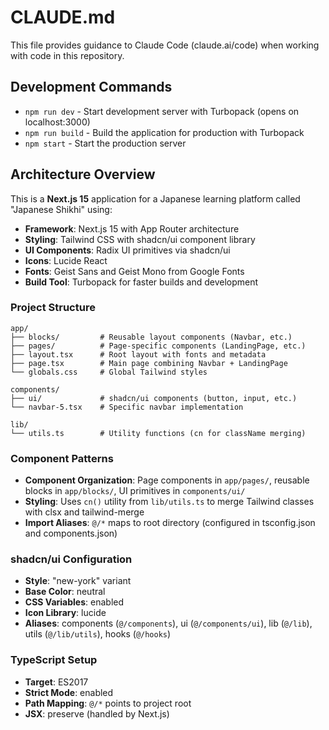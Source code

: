 # CLAUDE.md

This file provides guidance to Claude Code (claude.ai/code) when working with code in this repository.

## Development Commands

- `npm run dev` - Start development server with Turbopack (opens on localhost:3000)
- `npm run build` - Build the application for production with Turbopack
- `npm start` - Start the production server

## Architecture Overview

This is a **Next.js 15** application for a Japanese learning platform called "Japanese Shikhi" using:

- **Framework**: Next.js 15 with App Router architecture
- **Styling**: Tailwind CSS with shadcn/ui component library
- **UI Components**: Radix UI primitives via shadcn/ui
- **Icons**: Lucide React
- **Fonts**: Geist Sans and Geist Mono from Google Fonts
- **Build Tool**: Turbopack for faster builds and development

### Project Structure

```
app/
├── blocks/         # Reusable layout components (Navbar, etc.)
├── pages/          # Page-specific components (LandingPage, etc.)
├── layout.tsx      # Root layout with fonts and metadata
├── page.tsx        # Main page combining Navbar + LandingPage
└── globals.css     # Global Tailwind styles

components/
├── ui/             # shadcn/ui components (button, input, etc.)
└── navbar-5.tsx    # Specific navbar implementation

lib/
└── utils.ts        # Utility functions (cn for className merging)
```

### Component Patterns

- **Component Organization**: Page components in `app/pages/`, reusable blocks in `app/blocks/`, UI primitives in `components/ui/`
- **Styling**: Uses `cn()` utility from `lib/utils.ts` to merge Tailwind classes with clsx and tailwind-merge
- **Import Aliases**: `@/*` maps to root directory (configured in tsconfig.json and components.json)

### shadcn/ui Configuration

- **Style**: "new-york" variant
- **Base Color**: neutral
- **CSS Variables**: enabled
- **Icon Library**: lucide
- **Aliases**: components (`@/components`), ui (`@/components/ui`), lib (`@/lib`), utils (`@/lib/utils`), hooks (`@/hooks`)

### TypeScript Setup

- **Target**: ES2017
- **Strict Mode**: enabled
- **Path Mapping**: `@/*` points to project root
- **JSX**: preserve (handled by Next.js)